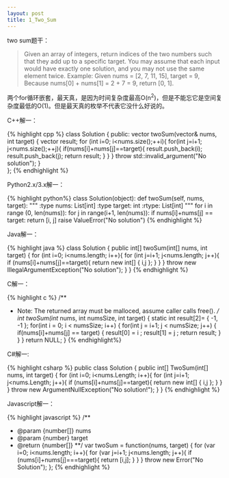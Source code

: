 ```yaml
---
layout: post
title: 1_Two_Sum
---
```


two sum题干：

>Given an array of integers, return indices of the two numbers such that they
>add up to a specific target.
>You may assume that each input would have exactly one solution, and you may
>not use the same element twice. 
>Example:
>Given nums = [2, 7, 11, 15], target = 9,
>Because nums[0] + nums[1] = 2 + 7 = 9,
>return [0, 1].

两个for循环嵌套，最天真，是因为时间复杂度最高O(n<sup>2</sup>)，但是不能忘它是空间复杂度最低的O(1)。但是最天真的枚举不代表它没什么好说的。

C++解一：

{% highlight cpp %}
class Solution {
public:
    vector<int> twoSum(vector<int>& nums, int target) {
        vector<int> result;
        for (int i=0; i<nums.size();++i){
                for(int j=i+1; j<nums.size();++j){
                        if(nums[i]+nums[j]==target){
                                result.push_back(i);
                                result.push_back(j);
                                return result;
                        }
                }
        }
        throw std::invalid_argument("No solution");
    }   
};
{% endhighlight %}

Python2.x/3.x解一：

{% highlight python%}
class Solution(object):
    def twoSum(self, nums, target):
        """
        :type nums: List[int]
        :type target: int
        :rtype: List[int]
        """
        for i in range (0, len(nums)):
            for j in range(i+1, len(nums)):
                if nums[i]+nums[j] == target:
		    return [i, j]
        raise ValueError("No solution") 
{% endhighlight %}

Java解一：

{% highlight java %}
class Solution {
    public int[] twoSum(int[] nums, int target) {
        for (int i=0; i<nums.length; i++){
            for (int j=i+1; j<nums.length; j++){
                if (nums[i]+nums[j]==target){
                    return new int[] { i,j };
                }
            }
        }
        throw new IllegalArgumentException("No solution");
    }
}
{% endhighlight %}

C解一：

{% highlight c %}
/**
 * Note: The returned array must be malloced, assume caller calls free().
 **/
int* twoSum(int* nums, int numsSize, int target) {
    static int result[2]= { -1, -1 };
    for(int i = 0; i < numsSize; i++)
    {
        for(int j = i+1; j < numsSize; j++)
        {
            if(nums[i]+nums[j] == target)
            {
                result[0] = i ;
                result[1] = j ;
                return result;
            }
        }
    }
    return NULL;
}
{% endhighlight%}

C#解一:

{% highlight csharp %}
public class Solution {
    public int[] TwoSum(int[] nums, int target) {
         for (int i=0; i<nums.Length; i++){
            for (int j=i+1; j<nums.Length; j++){
                if (nums[i]+nums[j]==target){
                    return new int[] { i,j };
                }
            }
        }
        throw new ArgumentNullException("No solution!");
    }
}
{% endhighlight %}

Javascript解一：

{% highlight javascript %}
/**
 * @param {number[]} nums
 * @param {number} target
 * @return {number[]}
 **/
var twoSum = function(nums, target) {
    for (var i=0; i<nums.length; i++){
        for (var j=i+1; j<nums.length; j++){
            if (nums[i]+nums[j]===target){
                return [i,j];
            }
        }
    }
    throw new Error("No Solution");
};
{% endhighlight %}


